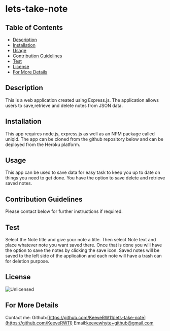 
  # lets-take-note

  ## Table of Contents
  * [Description](#description)
  * [Installation](#installation)
  * [Usage](#usage)
  * [Contribution Guidelines](#contribution)
  * [Test](#test)
  * [License](#license)
  * [For More Details](#questions)
  ## Description
  This is a web application created using Express.js. The application allows users to save,retrieve and delete notes from JSON data.
  ## Installation 
  This app requires node.js, express.js as well as an NPM package called uniqid. The app can be cloned from the github repository below and can be deployed from the Heroku platform.
  ## Usage 
  This app can be used to save data for easy task to keep you up to date on things you need to get done. You have the option to save delete and retrieve saved notes.
  ## Contribution Guidelines
  Please contact below for further instructions if required.
  ## Test
  Select the Note title and give your note a title. Then select Note text and place whatever note you want saved there. Once that is done you will have the option to save the notes by clicking the save icon. Saved notes will be saved to the left side of the application and each note will have a trash can for deletion purpose.
  ## License
  ![Unlicensed](https://img.shields.io/badge/license-Unlicense-blue.svg)
  ## For More Details
  Contact me:
  Github:[https://github.com/KeeveRW11/lets-take-note](https://github.com/KeeveRW11)
  Email:[keevewhyte+github@gmail.com](keevewhyte+github@gmail.com)

